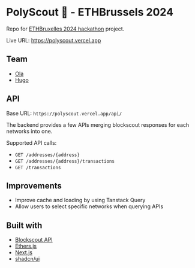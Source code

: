 # PolyScout 🔗 - ETHBrussels 2024

Repo for [ETHBruxelles 2024 hackathon](https://ethglobal.com/events/brussels) project.

Live URL: <https://polyscout.vercel.app>

## Team

- [Ola](https://github.com/omaliszewska)
- [Hugo](https://github.com/Hugoo)

## API

Base URL: `https://polyscout.vercel.app/api/`

The backend provides a few APIs merging blockscout responses for each networks into one.

Supported API calls:

- `GET /addresses/{address}`
- `GET /addresses/{address}/transactions`
- `GET /transactions`

## Improvements

- Improve cache and loading by using Tanstack Query
- Allow users to select specific networks when querying APIs

## Built with

- [Blockscout API](https://docs.blockscout.com/for-users/api)
- [Ethers.js](https://docs.ethers.org/v6/)
- [Next.js](https://nextjs.org/)
- [shadcn/ui](https://ui.shadcn.com/)
